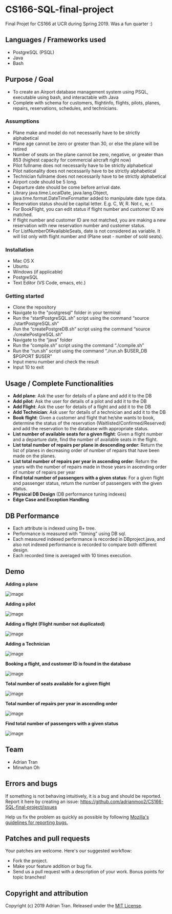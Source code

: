 # CS166-SQL-final-project

Final Projet for CS166 at UCR during Spring 2019. Was a fun quarter :)

## Languages / Frameworks used

* PostgreSQL (PSQL)
* Java
* Bash

## Purpose / Goal

* To create an Airport database management system using PSQL, executable using bash, and interactable with Java
* Complete with schema for customers, flightinfo, flights, pilots, planes, repairs, reservations, schedules, and technicians.

### Assumptions

* Plane make and model do not necessarily have to be strictly alphabetical
* Plane age cannot be zero or greater than 30, or else the plane will be retired
* Number of seats on the plane cannot be zero, negative, or greater than 853 (highest capacity for commercial aircraft right now)
* Pilot fullname does not necessarily have to be strictly alphabetical
* Pilot nationality does not necessarily have to be strictly alphabetical
* Technician fullname does not necessarily have to be strictly alphabetical
* Airport code should be 5 long.
* Departure date should be come before arrival date.
* Library java.time.LocalDate, java.lang.Object, java.time.format.DateTimeFormatter added to manipulate date type data.
* Reservation status should be capital letter. E.g. C, W, R. Not c, w, r.
* For BookFlight, you can edit status if flight number and customer ID are matched.
* If flight number and customer ID are not matched, you are making a new reservation with new reservation number and customer status.
* For ListNumberOfAvailableSeats, date is not considered as variable. It will list only with flight number and (Plane seat - number of sold seats).


### Installation

* Mac OS X
* Ubuntu
* Windows (if applicable)
* PostgreSQL
* Text Editor (VS Code, emacs, etc.)

### Getting started

* Clone the repository
* Navigate to the "postgresql" folder in your terminal
* Run the “startPostgreSQL.sh” script using the command “source ./startPostgreSQL.sh”
* Run the “createPostgreDB.sh” script using the command “source ./createPostgreSQL.sh”
* Navigate to the “java” folder
* Run the “compile.sh” script using the command “./compile.sh”
* Run the “run.sh” script using the command “./run.sh $USER_DB $PGPORT $USER”
* Input menu number and check the result
* Input 10 to exit

## Usage / Complete Functionalities

* **Add plane**: Ask the user for details of a plane and add it to the DB
* **Add pilot**: Ask the user for details of a pilot and add it to the DB 
* **Add Flight**: Ask the user for details of a flight and add it to the DB 
* **Add Technician**: Ask user for details of a technician and add it to the DB
* **Book flight**: Given a customer and flight that he/she wants to book, determine the status of the reservation (Waitlisted/Confirmed/Reserved) and add the reservation to the database with appropriate status.
* **List number of available seats for a given flight**: Given a flight number and a departure date, find the number of available seats in the flight.
* **List total number of repairs per plane in descending order**: Return the list of planes in decreasing order of number of repairs that have been made on the planes.
* **List total number of repairs per year in ascending order**: Return the years with the number of repairs made in those years in ascending order of number of repairs per year
* **Find total number of passengers with a given status**: For a given flight and passenger status, return the number of passengers with the given status.
* **Physical DB Design** (DB performance tuning indexes)
* **Edge Case and Exception Handling**

## DB Performance

* Each attribute is indexed using B+ tree.
* Performance is measured with “\timing” using DB sql.
* Each measured indexed performance is recorded in DBproject.java, and also not indexed performance is recorded to compare both different design.
* Each recorded time is averaged with 10 times execution.

## Demo

**Adding a plane**

![image](https://user-images.githubusercontent.com/14877762/59725147-70581280-91e1-11e9-9278-2235341c1da0.png)

**Adding a pilot**

![image](https://user-images.githubusercontent.com/14877762/59725156-7ea62e80-91e1-11e9-9968-46180ac96da1.png)

**Adding a flight (Flight number not duplicated)**

![image](https://user-images.githubusercontent.com/14877762/59725182-954c8580-91e1-11e9-98e5-ed4703ddd88c.png)

**Adding a Technician**

![image](https://user-images.githubusercontent.com/14877762/59725200-a4cbce80-91e1-11e9-964f-470009e1c926.png)

**Booking a flight, and customer ID is found in the database**

![image](https://user-images.githubusercontent.com/14877762/59150571-86dcbd80-89da-11e9-827d-caadd1e50b49.png)

**Total number of seats available for a given flight**

![image](https://user-images.githubusercontent.com/14877762/59150583-affd4e00-89da-11e9-8093-8ac9c9e82820.png)

**Total number of repairs per year in ascending order**

![image](https://user-images.githubusercontent.com/14877762/59725223-bd3be900-91e1-11e9-91c0-01de2bd65eef.png)

**Find total number of passengers with a given status**

![image](https://user-images.githubusercontent.com/14877762/59725248-d47ad680-91e1-11e9-9757-593be690b6a5.png)


## Team

* Adrian Tran
* Minwhan Oh

## Errors and bugs

If something is not behaving intuitively, it is a bug and should be reported.
Report it here by creating an issue: https://github.com/adrianmoo2/CS166-SQL-final-project/issues

Help us fix the problem as quickly as possible by following [Mozilla's guidelines for reporting bugs.](https://developer.mozilla.org/en-US/docs/Mozilla/QA/Bug_writing_guidelines#General_Outline_of_a_Bug_Report)

## Patches and pull requests

Your patches are welcome. Here's our suggested workflow:
 
* Fork the project.
* Make your feature addition or bug fix.
* Send us a pull request with a description of your work. Bonus points for topic branches!

## Copyright and attribution

Copyright (c) 2019 Adrian Tran. Released under the [MIT License](https://github.com/adrianmoo2/CS166-SQL-final-project/blob/master/LICENSE).
